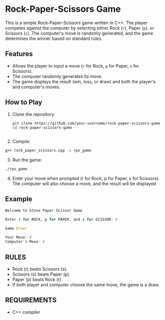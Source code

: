 # Rock-Paper-Scissors Game

This is a simple Rock-Paper-Scissors game written in C++. The player competes against the computer by selecting either Rock (`r`), Paper (`p`), or Scissors (`s`). The computer's move is randomly generated, and the game determines the winner based on standard rules.

## Features

- Allows the player to input a move (`r` for Rock, `p` for Paper, `s` for Scissors).
- The computer randomly generates its move.
- The game displays the result (win, loss, or draw) and both the player's and computer's moves.

## How to Play

1. Clone the repository:
   ```bash
   git clone https://github.com/your-username/rock-paper-scissors-game.git
   cd rock-paper-scissors-game



2. Compile:
```bash
g++ rock_paper_scissors.cpp -o rps_game

```
3. Run the game:
```bash
./rps_game

```
4. Enter your move when prompted (r for Rock, p for Paper, s for Scissors). The computer will also choose a move, and the result will be displayed


## Example

```rust
Welcome to Stone Paper Scissor Game

Enter r for ROCK, p for PAPER, and s for SCISSOR: r

Game Draw!

Your Move: r
Computer's Move: r

```



## RULES
- Rock (r) beats Scissors (s).
- Scissors (s) beats Paper (p).
- Paper (p) beats Rock (r).
- If both player and computer choose the same move, the game is a draw.
## REQUIREMENTS
- C++ compiler
